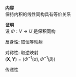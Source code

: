 **内容**  
保持内积的线性同构具有等价关系  
  
**证明**  
设 $\Phi:V\to U$ 是保积同构  
  
反身性: 取恒等映射  
  
对称性: 取逆映射  
$(\mathbf{X},\mathbf{Y})=(\Phi^{-1}(\alpha),\Phi^{-1}(\beta))$  
  
传递性  
